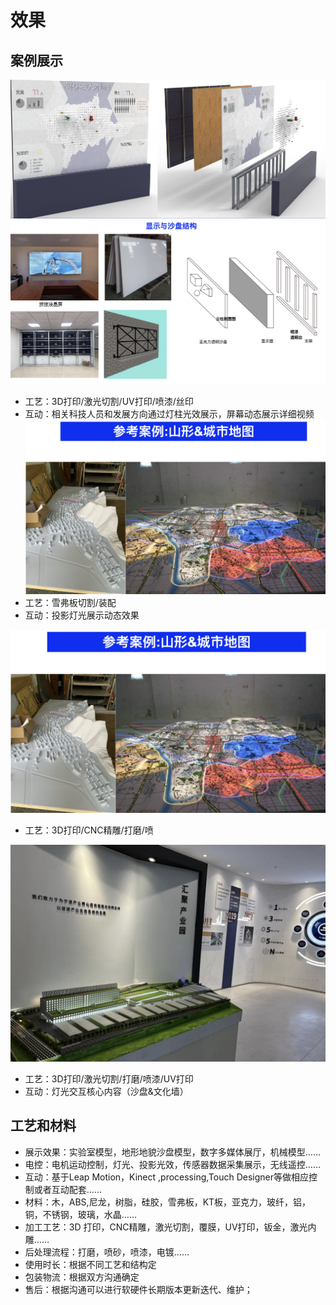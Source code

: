 # 效果
## 案例展示
![](https://raw.githubusercontent.com/bobwu0214/imageuploadservice/main/img/WX20221211-222241@2x.png)
![](https://raw.githubusercontent.com/bobwu0214/imageuploadservice/main/img/WX20221211-222336@2x.png)
* 工艺：3D打印/激光切割/UV打印/喷漆/丝印
* 互动：相关科技人员和发展方向通过灯柱光效展示，屏幕动态展示详细视频
![](https://raw.githubusercontent.com/bobwu0214/imageuploadservice/main/img/WX20221211-222549@2x.png)
* 工艺：雪弗板切割/装配
* 互动：投影灯光展示动态效果

![](https://raw.githubusercontent.com/bobwu0214/imageuploadservice/main/img/WX20221211-222549@2x.png)
* 工艺：3D打印/CNC精雕/打磨/喷

![](https://raw.githubusercontent.com/bobwu0214/imageuploadservice/main/img/WX20221211-223000@2x.png)
* 工艺：3D打印/激光切割/打磨/喷漆/UV打印
* 互动：灯光交互核心内容（沙盘&文化墙）
## 工艺和材料
* 展示效果：实验室模型，地形地貌沙盘模型，数字多媒体展厅，机械模型……
* 电控：电机运动控制，灯光、投影光效，传感器数据采集展示，无线遥控……
* 互动：基于Leap Motion，Kinect ,processing,Touch Designer等做相应控制或者互动配套……
* 材料：木，ABS,尼龙，树脂，硅胶，雪弗板，KT板，亚克力，玻纤，铝，铜，不锈钢，玻璃，水晶……
* 加工工艺：3D 打印，CNC精雕，激光切割，覆膜，UV打印，钣金，激光内雕……
* 后处理流程：打磨，喷砂，喷漆，电镀……
* 使用时长：根据不同工艺和结构定
* 包装物流：根据双方沟通确定
* 售后：根据沟通可以进行软硬件长期版本更新迭代、维护；